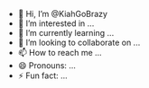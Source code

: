 - 👋 Hi, I’m @KiahGoBrazy
- 👀 I’m interested in ...
- 🌱 I’m currently learning ...
- 💞️ I’m looking to collaborate on ...
- 📫 How to reach me ...
- 😄 Pronouns: ...
- ⚡ Fun fact: ...

<!---
KiahGoBrazy/KiahGoBrazy is a ✨ special ✨ repository because its `README.md` (this file) appears on your GitHub profile.
You can click the Preview link to take a look at your changes.
--->
